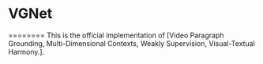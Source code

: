 # VGNet
========
This is the official implementation of [Video Paragraph Grounding, Multi-Dimensional Contexts, Weakly Supervision, Visual-Textual Harmony.].
